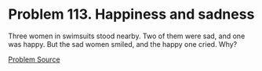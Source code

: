 # Problem 113. Happiness and sadness

Three women in swimsuits stood nearby. Two of them were sad, and one was happy. But the sad women smiled, and the happy one cried. Why?

[Problem Source](https://www.trizland.ru/tasks/5069/)